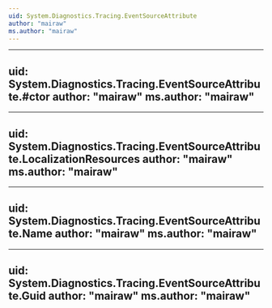 ```yaml
---
uid: System.Diagnostics.Tracing.EventSourceAttribute
author: "mairaw"
ms.author: "mairaw"
---
```


---
uid: System.Diagnostics.Tracing.EventSourceAttribute.#ctor
author: "mairaw"
ms.author: "mairaw"
---

---
uid: System.Diagnostics.Tracing.EventSourceAttribute.LocalizationResources
author: "mairaw"
ms.author: "mairaw"
---

---
uid: System.Diagnostics.Tracing.EventSourceAttribute.Name
author: "mairaw"
ms.author: "mairaw"
---

---
uid: System.Diagnostics.Tracing.EventSourceAttribute.Guid
author: "mairaw"
ms.author: "mairaw"
---
